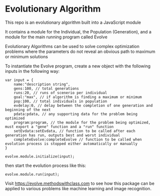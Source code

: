 
#  Evolutionary Algorithm


This repo is an evolutionary algorithm built into a JavaScript module

It contains a module for the Individual, the Population (Generation), and a module for the main running program called Evolve

Evolutionary Algorithms can be used to solve complex optimization problems where the parameters do not reveal an obvious path to maximum or minimum solutions

To instantiate the Evolve program, create a new object with the following inputs in the following way:

	var input = {
		name:"description string",
		gens:100, // total generations
		runs:20, // runs of scenerio per individual
		goal:"max", // if algorithm is finding a maximum or minimum
		pop:100, // total individuals in population
		evdelay:0, // delay between the completion of one generation and beginning of the next 
		pdata:pdata, // any supporting data for the problem being optimized
		program:program, // the module for the problem being optimized, must export a "gene" function and a "run" function
		setEvdata:setEvdata, // function to be called after each generation has run, outputs best and worst individual
		completeEvolve:completeEvolve // function to be called when evolution process is stopped either automatically or manually
	}

	evolve.module.initialize(input);

then start the evolution process like this:

	evolve.module.run(input);


Visit https://evolve.methodswithclass.com to see how this package can be applied to various problems like machine learning and image recognition. 

